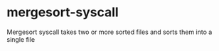 # mergesort-syscall
Mergesort syscall takes two or more sorted files and sorts them into a single file
